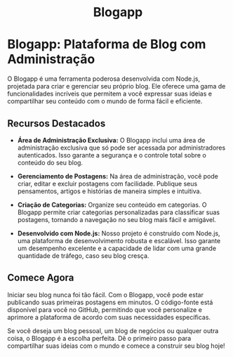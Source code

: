 <h1 align="center"> Blogapp </h1>

# Blogapp: Plataforma de Blog com Administração

O Blogapp é uma ferramenta poderosa desenvolvida com Node.js, projetada para criar e gerenciar seu próprio blog. Ele oferece uma gama de funcionalidades incríveis que permitem a você expressar suas ideias e compartilhar seu conteúdo com o mundo de forma fácil e eficiente.

## Recursos Destacados

- **Área de Administração Exclusiva:** O Blogapp inclui uma área de administração exclusiva que só pode ser acessada por administradores autenticados. Isso garante a segurança e o controle total sobre o conteúdo do seu blog.

- **Gerenciamento de Postagens:** Na área de administração, você pode criar, editar e excluir postagens com facilidade. Publique seus pensamentos, artigos e histórias de maneira simples e intuitiva.

- **Criação de Categorias:** Organize seu conteúdo em categorias. O Blogapp permite criar categorias personalizadas para classificar suas postagens, tornando a navegação no seu blog mais fácil e amigável.

- **Desenvolvido com Node.js:** Nosso projeto é construído com Node.js, uma plataforma de desenvolvimento robusta e escalável. Isso garante um desempenho excelente e a capacidade de lidar com uma grande quantidade de tráfego, caso seu blog cresça.

## Comece Agora

Iniciar seu blog nunca foi tão fácil. Com o Blogapp, você pode estar publicando suas primeiras postagens em minutos. O código-fonte está disponível para você no GitHub, permitindo que você personalize e aprimore a plataforma de acordo com suas necessidades específicas.

Se você deseja um blog pessoal, um blog de negócios ou qualquer outra coisa, o Blogapp é a escolha perfeita. Dê o primeiro passo para compartilhar suas ideias com o mundo e comece a construir seu blog hoje!

